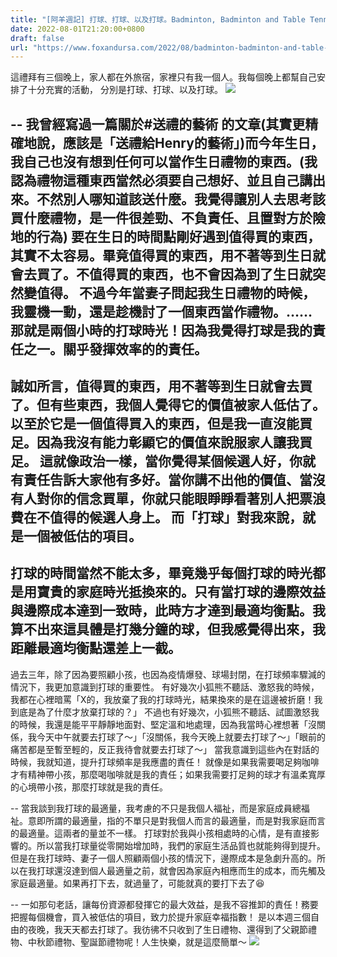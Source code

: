 ```yaml
---
title: "[阿羊週記] 打球、打球、以及打球。Badminton, Badminton and Table Tennis"
date: 2022-08-01T21:20:00+0800
draft: false
url: "https://www.foxandursa.com/2022/08/badminton-badminton-and-table-tennis.html"
---
```



這禮拜有三個晚上，家人都在外旅宿，家裡只有我一個人。我每個晚上都幫自己安排了十分充實的活動，
分別是打球、打球、以及打球。
![]($https://blogger.googleusercontent.com/img/a/AVvXsEiDfItGFeFanjSfW5u-5nT6h4Hz-Fzr-7ilNcjDt4_tCHVospI97yiHV4bur244R7FABXwzeus1DvUYK7NkHVmUuSlac9EujIvZ6nM8CUxuISavzCU7KGKjPDuY_IHkOK8BbXFLMW4NLuXsx5KcMcqFPLaXjjAsbd5Q85f6ufevHpGdhFxV_nQex2jx)

--
我曾經寫過一篇關於#送禮的藝術 的文章(其實更精確地說，應該是「送禮給Henry的藝術」)而今年生日，我自己也沒有想到任何可以當作生日禮物的東西。(我認為禮物這種東西當然必須要自己想好、並且自己講出來。不然別人哪知道該送什麼。我覺得讓別人去思考該買什麼禮物，是一件很差勁、不負責任、且置對方於險地的行為)
要在生日的時間點剛好遇到值得買的東西，其實不太容易。畢竟值得買的東西，用不著等到生日就會去買了。不值得買的東西，也不會因為到了生日就突然變值得。
不過今年當妻子問起我生日禮物的時候，我靈機一動，還是趁機討了一個東西當作禮物。……那就是兩個小時的打球時光！因為我覺得打球是我的責任之一。關乎發揮效率的的責任。
--
誠如所言，值得買的東西，用不著等到生日就會去買了。但有些東西，我個人覺得它的價值被家人低估了。以至於它是一個值得買入的東西，但是我一直沒能買足。因為我沒有能力彰顯它的價值來說服家人讓我買足。
這就像政治一樣，當你覺得某個候選人好，你就有責任告訴大家他有多好。當你講不出他的價值、當沒有人對你的信念買單，你就只能眼睜睜看著別人把票浪費在不值得的候選人身上。
而「打球」對我來說，就是一個被低估的項目。
--
打球的時間當然不能太多，畢竟幾乎每個打球的時光都是用寶貴的家庭時光抵換來的。只有當打球的邊際效益與邊際成本達到一致時，此時方才達到最適均衡點。我算不出來這具體是打幾分鐘的球，但我感覺得出來，我距離最適均衡點還差上一截。
--
過去三年，除了因為要照顧小孩，也因為疫情爆發、球場封閉，在打球頻率驟減的情況下，我更加意識到打球的重要性。
有好幾次小狐熊不聽話、激怒我的時候，我都在心裡暗罵「X的，我放棄了我的打球時光，結果換來的是在這邊被折磨！我到底是為了什麼才放棄打球的？」
不過也有好幾次，小狐熊不聽話、試圖激怒我的時候，我還是能平平靜靜地面對、堅定溫和地處理，因為我當時心裡想著「沒關係，我今天中午就要去打球了～」「沒關係，我今天晚上就要去打球了～」「眼前的痛苦都是至暫至輕的，反正我待會就要去打球了～」
當我意識到這些內在對話的時候，我就知道，提升打球頻率是我應盡的責任！
就像是如果我需要喝足夠咖啡才有精神帶小孩，那麼喝咖啡就是我的責任；如果我需要打足夠的球才有溫柔寬厚的心境帶小孩，那麼打球就是我的責任。

--
當我談到我打球的最適量，我考慮的不只是我個人福祉，而是家庭成員總福祉。意即所謂的最適量，指的不單只是對我個人而言的最適量，而是對我家庭而言的最適量。這兩者的量並不一樣。
打球對於我與小孩相處時的心情，是有直接影響的。所以當我打球量從零開始增加時，我們的家庭生活品質也就能夠得到提升。但是在我打球時、妻子一個人照顧兩個小孩的情況下，邊際成本是急劇升高的。所以在我打球還沒達到個人最適量之前，就會因為家庭內相應而生的成本，而先觸及家庭最適量。如果再打下去，就過量了，可能就真的要打下去了😆

--
一如那句老話，讓每份資源都發揮它的最大效益，是我不容推卸的責任！務要把握每個機會，買入被低估的項目，致力於提升家庭幸福指數！
是以本週三個自由的夜晚，我天天都去打球了。我彷彿不只收到了生日禮物、還得到了父親節禮物、中秋節禮物、聖誕節禮物呢！人生快樂，就是這麼簡單～
![]($https://blogger.googleusercontent.com/img/a/AVvXsEjIIKbVT_eyCBJNxyNM88trWJHnzKr70ZWujb2k5SaolmGvuIDy3lV7F0wjUmzzCfpX1N5c2hOW-UIA2Z8UZjwTbGDU7IZ-u8tihhS-1lpYe-Ke3FgX59607Yawpfh3natSwraIvs7gGV-E7ljp51ozDy4_vwl1FReS7ZsSJcd-_OxwnCF_xuCRjytT)


